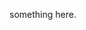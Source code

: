 <!--
Type: model-index
Models:
  - Name: Inception v3 - 90 epochs
    In Collection: Inception v3 
    iEchordata:
      Epochs: 90
    Results:
      - Task: Image Classification
        Dataset: ImageNet
        Metrics:
          Top 1 Accuracy: 74.67%
          Top 5 Accuracy: 92.1%
    Weights: https://download.pytorch.org/models/inception_v3_google-1a9a5a14.pth
    Image: ../images/image.png
-->

something here. 